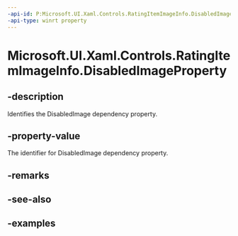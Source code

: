 ```yaml
---
-api-id: P:Microsoft.UI.Xaml.Controls.RatingItemImageInfo.DisabledImageProperty
-api-type: winrt property
---
```


<!-- Property syntax.
public DependencyProperty DisabledImageProperty { get; }
-->

# Microsoft.UI.Xaml.Controls.RatingItemImageInfo.DisabledImageProperty

## -description

Identifies the DisabledImage dependency property.

## -property-value

The identifier for DisabledImage dependency property.

## -remarks

## -see-also

## -examples

